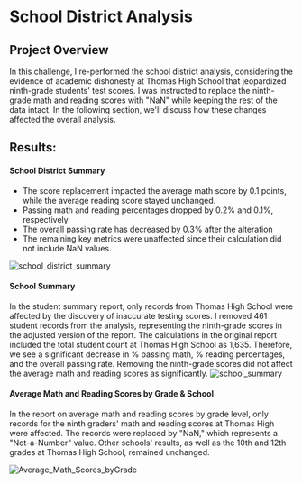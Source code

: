 # School District Analysis
## Project Overview
In this challenge, I re-performed the school district analysis, considering the evidence of academic dishonesty at Thomas High School that jeopardized ninth-grade students' test scores. I was instructed to replace the ninth-grade math and reading scores with "NaN" while keeping the rest of the data intact. In the following section, we'll discuss how these changes affected the overall analysis.
## Results:
#### School District Summary
- The score replacement impacted the average math score by 0.1 points, while the average reading score stayed unchanged.
- Passing math and reading percentages dropped by 0.2%  and 0.1%, respectively
- The overall passing rate has decreased by 0.3% after the alteration
- The remaining key metrics were unaffected since their calculation did not include NaN values.

![school_district_summary](https://user-images.githubusercontent.com/100629325/177710597-3eb5b39e-93ec-4d99-b2bb-d7978f41ae4b.png)
#### School Summary 
In the student summary report, only records from Thomas High School were affected by the discovery of inaccurate testing scores. I removed 461 student records from the analysis, representing the ninth-grade scores in the adjusted version of the report. The calculations in the original report included the total student count at Thomas High School as 1,635. Therefore, we see a significant decrease in % passing math, % reading percentages, and the overall passing rate. Removing the ninth-grade scores did not affect the average math and reading scores as significantly.
![school_summary](https://user-images.githubusercontent.com/100629325/177875711-d073665c-6272-45fc-bf8c-5a0c9842e2e1.png)
#### Average Math and Reading Scores by Grade & School
 In the report on average math and reading scores by grade level, only records for the ninth graders' math and reading scores at Thomas High were affected. The records were replaced by "NaN," which represents a "Not-a-Number" value. Other schools' results, as well as the 10th and 12th grades at Thomas High School, remained unchanged.
 
 ![Average_Math_Scores_byGrade](https://user-images.githubusercontent.com/100629325/177880131-fc00bb2c-71ac-4148-9aa0-977ef1996578.png)
